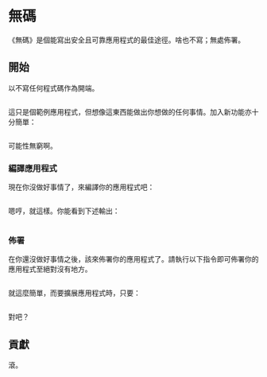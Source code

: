 # 無碼
《無碼》是個能寫出安全且可靠應用程式的最佳途徑。啥也不寫；無處佈署。

## 開始

以不寫任何程式碼作為開端。

```

```

這只是個範例應用程式，但想像這東西能做出你想做的任何事情。加入新功能亦十分簡單：

```

```

可能性無窮啊。

### 編譯應用程式

現在你沒做好事情了，來編譯你的應用程式吧：

```

```

嗯哼，就這樣。你能看到下述輸出：

```

```

### 佈署

在你還沒做好事情之後，該來佈署你的應用程式了。請執行以下指令即可佈署你的應用程式至絕對沒有地方。

```

```

就這麼簡單，而要擴展應用程式時，只要：

```

```

對吧？

## 貢獻

滾。
